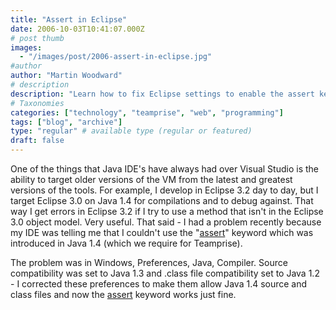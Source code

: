 ```yaml
---
title: "Assert in Eclipse"
date: 2006-10-03T10:41:07.000Z
# post thumb
images:
  - "/images/post/2006-assert-in-eclipse.jpg"
#author
author: "Martin Woodward"
# description
description: "Learn how to fix Eclipse settings to enable the assert keyword and ensure compatibility with Java 1.4 for smoother development."
# Taxonomies
categories: ["technology", "teamprise", "web", "programming"]
tags: ["blog", "archive"]
type: "regular" # available type (regular or featured)
draft: false
---
```


One of the things that Java IDE's have always had over Visual Studio is the ability to target older versions of the VM from the latest and greatest versions of the tools. For example, I develop in Eclipse 3.2 day to day, but I target Eclipse 3.0 on Java 1.4 for compilations and to debug against. That way I get errors in Eclipse 3.2 if I try to use a method that isn't in the Eclipse 3.0 object model. Very useful. That said - I had a problem recently because my IDE was telling me that I couldn't use the "[assert](http://java.sun.com/j2se/1.4.2/docs/guide/lang/assert.html)" keyword which was introduced in Java 1.4 (which we require for Teamprise).

The problem was in Windows, Preferences, Java, Compiler. Source compatibility was set to Java 1.3 and .class file compatibility set to Java 1.2 - I corrected these preferences to make them allow Java 1.4 source and class files and now the [assert](http://java.sun.com/j2se/1.4.2/docs/guide/lang/assert.html) keyword works just fine.
